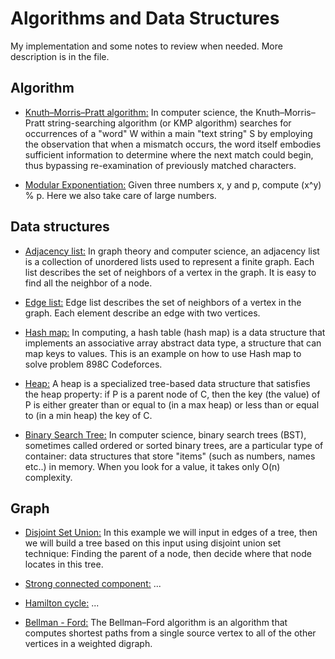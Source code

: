 # Algorithms and Data Structures

My implementation and some notes to review when needed. More description is in the file.

## Algorithm
- [Knuth–Morris–Pratt algorithm:](../master/Algorithms/KMP.cpp) In computer science, the Knuth–Morris–Pratt string-searching algorithm (or KMP algorithm) searches for occurrences of a "word" W within a main "text string" S by employing the observation that when a mismatch occurs, the word itself embodies sufficient information to determine where the next match could begin, thus bypassing re-examination of previously matched characters.

- [Modular Exponentiation:](../master/Algorithms/ModularExponentiation.cpp) Given three numbers x, y and p, compute (x^y) % p. Here we also take care of large numbers.

## Data structures
- [Adjacency list:](../master/DataStructures/AdjacencyList.cpp) In graph theory and computer science, an adjacency list is a collection of unordered lists used to represent a finite graph. Each list describes the set of neighbors of a vertex in the graph. It is easy to find all the neighbor of a node.

- [Edge list:](../master/DataStructures/EdgeList.cpp) Edge list describes the set of neighbors of a vertex in the graph. Each element describe an edge with two vertices.

- [Hash map:](../master/DataStructures/UsingHash.cpp) In computing, a hash table (hash map) is a data structure that implements an associative array abstract data type, a structure that can map keys to values. This is an example on how to use Hash map to solve problem 898C Codeforces. 

- [Heap:](../master/DataStructures/Heap.cpp) A heap is a specialized tree-based data structure that satisfies the heap property: if P is a parent node of C, then the key (the value) of P is either greater than or equal to (in a max heap) or less than or equal to (in a min heap) the key of C.

- [Binary Search Tree:](../master/DataStructures/BinarySearchTree.cpp) In computer science, binary search trees (BST), sometimes called ordered or sorted binary trees, are a particular type of container: data structures that store "items" (such as numbers, names etc..) in memory. When you look for a value, it takes only O(n) complexity.

## Graph
- [Disjoint Set Union:](../master/Graph/DisjointSetUnion.cpp) In this example we will input in edges of a tree, then we will build a tree based on this input using disjoint union set technique: Finding the parent of a node, then decide where that node locates in this tree.

- [Strong connected component:](../master/Graph/Strong_Connected_Component.cpp) ...

- [Hamilton cycle:](../master/Graph/Hamilton_Cycle.cpp) ...

- [Bellman - Ford:](../master/Graph/Ford-Bellman.cpp) The Bellman–Ford algorithm is an algorithm that computes shortest paths from a single source vertex to all of the other vertices in a weighted digraph.
